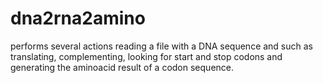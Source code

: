# dna2rna2amino
performs several actions reading a file with a DNA sequence and such as translating, complementing, looking for start and stop codons and generating the aminoacid result of a codon sequence.
